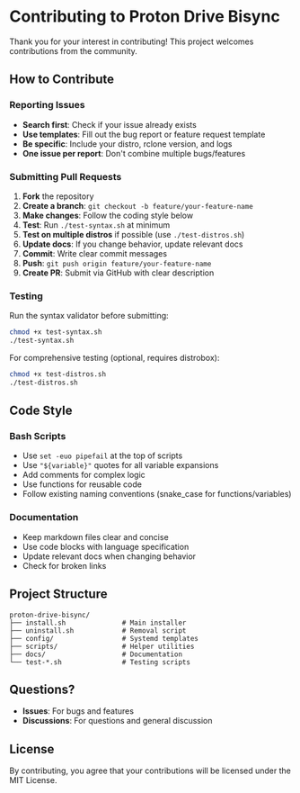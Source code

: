 # Contributing to Proton Drive Bisync

Thank you for your interest in contributing! This project welcomes contributions from the community.

## How to Contribute

### Reporting Issues

- **Search first**: Check if your issue already exists
- **Use templates**: Fill out the bug report or feature request template
- **Be specific**: Include your distro, rclone version, and logs
- **One issue per report**: Don't combine multiple bugs/features

### Submitting Pull Requests

1. **Fork** the repository
2. **Create a branch**: `git checkout -b feature/your-feature-name`
3. **Make changes**: Follow the coding style below
4. **Test**: Run `./test-syntax.sh` at minimum
5. **Test on multiple distros** if possible (use `./test-distros.sh`)
6. **Update docs**: If you change behavior, update relevant docs
7. **Commit**: Write clear commit messages
8. **Push**: `git push origin feature/your-feature-name`
9. **Create PR**: Submit via GitHub with clear description

### Testing

Run the syntax validator before submitting:
```bash
chmod +x test-syntax.sh
./test-syntax.sh
```

For comprehensive testing (optional, requires distrobox):
```bash
chmod +x test-distros.sh
./test-distros.sh
```

## Code Style

### Bash Scripts

- Use `set -euo pipefail` at the top of scripts
- Use `"${variable}"` quotes for all variable expansions
- Add comments for complex logic
- Use functions for reusable code
- Follow existing naming conventions (snake_case for functions/variables)

### Documentation

- Keep markdown files clear and concise
- Use code blocks with language specification
- Update relevant docs when changing behavior
- Check for broken links

## Project Structure

```
proton-drive-bisync/
├── install.sh              # Main installer
├── uninstall.sh            # Removal script
├── config/                 # Systemd templates
├── scripts/                # Helper utilities
├── docs/                   # Documentation
└── test-*.sh               # Testing scripts
```

## Questions?

- **Issues**: For bugs and features
- **Discussions**: For questions and general discussion

## License

By contributing, you agree that your contributions will be licensed under the MIT License.
